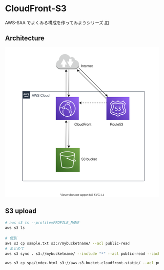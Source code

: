 # CloudFront-S3
AWS-SAA でよくみる構成を作ってみようシリーズ [#1](https://github.com/kokoichi206/cloud-prac/issues/1)

## Architecture

![](./docs/cf_s3.svg)

## S3 upload

```sh
# aws s3 ls --profile=PROFILE_NAME
aws s3 ls

# 個別
aws s3 cp sample.txt s3://mybucketname/ --acl public-read
# まとめて
aws s3 sync . s3://mybucketname/ --include "*" --acl public-read --cache-control "max-age=3600"
```

```sh
aws s3 cp spa/index.html s3://aws-s3-bucket-cloudfront-static/ --acl public-read
```
